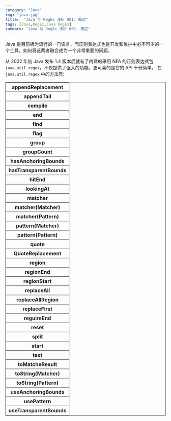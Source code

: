 ```yaml
---
category: "Java"
img: "java.jpg"
title:  "Java 与 RegEx 浅析 001: 概述"
tags: [Java,RegEx,Java RegEx]
summary: "Java 与 RegEx 浅析 001: 概述"
---
```

Java 是目前极为流行的一门语言，而正则表达式也是开发和维护中必不可少的一个工具，如何将这两者融合成为一个非常重要的问题。



从 2002 年初 Java 发布 1.4 版本后就有了内建的采用 NFA 的正则表达式包 `java.util.regex`，不仅提供了强大的功能，更可喜的是它的 API 十分简单。
在 `java.util.regex` 中的方法有:

<table border="1" class="table table-bordered table-striped table-condensed">
<tr><th>appendReplacement</th></tr>
<tr><th>appendTail</th></tr>
<tr><th>compile</th></tr>
<tr><th>end</th></tr>
<tr><th>find</th></tr>
<tr><th>flag</th></tr>
<tr><th>group</th></tr>
<tr><th>groupCount</th></tr>
<tr><th>hasAnchoringBounds</th></tr>
<tr><th>hasTransparentBounds</th></tr>
<tr><th>hitEnd</th></tr>
<tr><th>lookingAt</th></tr>
<tr><th>matcher</th></tr>
<tr><th>matcher(Matcher)</th></tr>
<tr><th>matcher(Pattern)</th></tr>
<tr><th>pattern(Matcher)</th></tr>
<tr><th>pattern(Pattern)</th></tr>
<tr><th>quote</th></tr>
<tr><th>QuoteReplacement</th></tr>
<tr><th>region</th></tr>
<tr><th>regionEnd</th></tr>
<tr><th>regionStart</th></tr>
<tr><th>replaceAll</th></tr>
<tr><th>replaceAllRegion</th></tr>
<tr><th>replaceFirst</th></tr>
<tr><th>reguireEnd</th></tr>
<tr><th>reset</th></tr>
<tr><th>split</th></tr>
<tr><th>start</th></tr>
<tr><th>text</th></tr>
<tr><th>toMatcheResult</th></tr>
<tr><th>toString(Matcher)</th></tr>
<tr><th>toString(Pattern)</th></tr>
<tr><th>useAnchoringBounds</th></tr>
<tr><th>usePattern</th></tr>
<tr><th>useTransparentBounds</th></tr>
</table>
